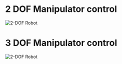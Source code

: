 
# 2 DOF Manipulator control

![2-DOF Robot](https://github.com/kroker22/Robot-PID-control/assets/156269847/0d994dc8-3226-4fa3-8437-e22a8ae2a483)


# 3 DOF Manipulator control

![2-DOF Robot](https://github.com/kroker22/Robot-PID-control/assets/156269847/8d7e97be-cd1a-4e62-b7ef-1acfc0ae3ff4)

